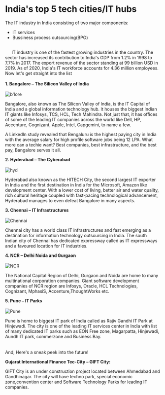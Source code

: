 # India's top 5 tech cities/IT hubs

The IT industry in India consisting of two major components: 
- IT services
- Bussiness process outsourcing(BPO)<br><br>

&emsp;&ensp;IT industry is one of the fastest growing industries in the country. The sector has increased its contribution to India's GDP from 1.2% in 1998 to 7.7% in 2017. The export revenue of the sector standing at 99 billion USD in 2019. As of 2020, India's IT workforce accounts for 4.36 million employees. Now let's get straight into the list
<br><br>**1. Bangalore – The Silicon Valley of India**<br><br>
![b'lore](https://user-images.githubusercontent.com/92778686/192990512-24cd771e-41bd-42da-8482-10d6a286a4be.jpg)

Bangalore, also known as The Silicon Valley of India, is the IT Capital of India and a global information technology hub. It houses the biggest Indian IT giants like Infosys, TCS, HCL, Tech Mahindra. Not just that, it has offices of some of the leading IT companies across the world like Dell, HP, Accenture, Cognizant, Apple, Intel, Capgemini, to name a few.  

A LinkedIn study revealed that Bengaluru is the highest paying city in India with the average salary for high profile software jobs being 12 LPA. What more can a techie want? Best companies, best infrastructure, and the best pay, Bangalore serves it all.  

**2. Hyderabad – The Cyberabad**<br><br>
![hyd](https://user-images.githubusercontent.com/92778686/192990641-992156b4-2ce4-4fa3-9ed3-bd352d358c15.jpg)

Hyderabad also known as the HITECH City, the second largest IT exporter in India and the first destination in India for the Microsoft, Amazon like development center. With a lower cost of living, better air and water quality, rich cultural heritage coupled with fast-pacing technological advancement, Hyderabad manages to even defeat Bangalore in many aspects.  

**3. Chennai – IT Infrastructures**<br><br>
![Chennai](https://user-images.githubusercontent.com/92778686/192990757-659ad6ec-d712-436c-bc99-0efd36e58569.png)

Chennai city has a world class IT infrastructures and fast emerging as a destination for information technology outsourcing in India. The south Indian city of Chennai has dedicated expressway called as IT expressways and a favoured location for IT industries.

**4. NCR – Delhi Noida and Gurgaon**<br><br>
![NCR](https://user-images.githubusercontent.com/92778686/192990874-e3152955-43cf-4e6b-8ce5-9eb907433ef5.jpg)

The National Capital Region of Delhi, Gurgaon and Noida are home to many multinational corporation companies. Giant software development companies of NCR region are Infosys, Oracle, HCL Technologies, Cognizant, MphasiS, Accenture,ThoughtWorks etc.

**5. Pune – IT Parks**<br><br>
![Pune](https://user-images.githubusercontent.com/92778686/192990941-3f17c0c5-2e49-48ca-9bf1-ec171f20d680.jpg)

Pune is home to biggest IT park of India called as Rajiv Gandhi IT Park at Hinjewadi. The city is one of the leading IT services center in India with list of many dedicated IT parks such as EON Free zone, Magarpatta, Hinjewadi, Aundh IT park, commerzone and Business Bay.<br><br><br>
And, Here's a sneak peek into the future!

**Gujarat International Finance Tec-City – GIFT City:**

GIFT City is an under construction project located between Ahmedabad and Gandhinagar. The city will have techno park, special economic zone,convention center and Software Technology Parks for leading IT companies.
